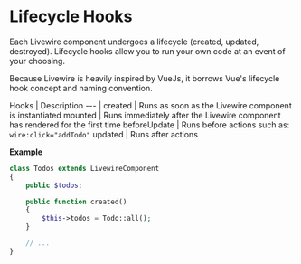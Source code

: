# Lifecycle Hooks

Each Livewire component undergoes a lifecycle (created, updated, destroyed). Lifecycle hooks allow you to run your own code at an event of your choosing.

Because Livewire is heavily inspired by VueJs, it borrows Vue's lifecycle hook concept and naming convention.

Hooks | Description
--- |
created | Runs as soon as the Livewire component is instantiated
mounted | Runs immediately after the Livewire component has rendered for the first time
beforeUpdate | Runs before actions such as: `wire:click="addTodo"`
updated | Runs after actions

**Example**
```php
class Todos extends LivewireComponent
{
    public $todos;

    public function created()
    {
        $this->todos = Todo::all();
    }

    // ...
}
```
